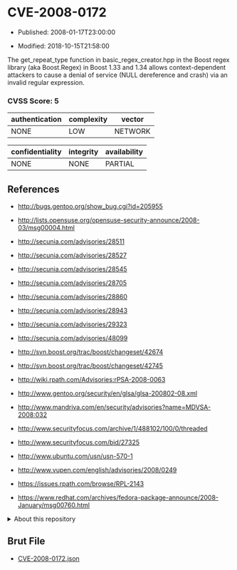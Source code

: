 # CVE-2008-0172

- Published: 2008-01-17T23:00:00

- Modified: 2018-10-15T21:58:00

The get_repeat_type function in basic_regex_creator.hpp in the Boost regex library (aka Boost.Regex) in Boost 1.33 and 1.34 allows context-dependent attackers to cause a denial of service (NULL dereference and crash) via an invalid regular expression.

### CVSS Score: **5**

| authentication | complexity | vector |
| --- | --- | --- |
| NONE | LOW | NETWORK |

| confidentiality | integrity | availability |
| --- | --- | --- |
| NONE | NONE | PARTIAL |

## References

* http://bugs.gentoo.org/show_bug.cgi?id=205955

* http://lists.opensuse.org/opensuse-security-announce/2008-03/msg00004.html

* http://secunia.com/advisories/28511

* http://secunia.com/advisories/28527

* http://secunia.com/advisories/28545

* http://secunia.com/advisories/28705

* http://secunia.com/advisories/28860

* http://secunia.com/advisories/28943

* http://secunia.com/advisories/29323

* http://secunia.com/advisories/48099

* http://svn.boost.org/trac/boost/changeset/42674

* http://svn.boost.org/trac/boost/changeset/42745

* http://wiki.rpath.com/Advisories:rPSA-2008-0063

* http://www.gentoo.org/security/en/glsa/glsa-200802-08.xml

* http://www.mandriva.com/en/security/advisories?name=MDVSA-2008:032

* http://www.securityfocus.com/archive/1/488102/100/0/threaded

* http://www.securityfocus.com/bid/27325

* http://www.ubuntu.com/usn/usn-570-1

* http://www.vupen.com/english/advisories/2008/0249

* https://issues.rpath.com/browse/RPL-2143

* https://www.redhat.com/archives/fedora-package-announce/2008-January/msg00760.html

<details>
<summary>About this repository</summary> 

  This repository is part of the project [Live Hack CVE](https://github.com/Live-Hack-CVE). Main website can be found [www.live-hack.org](https://www.live-hack.org) 
  
  Made by [Sn0wAlice](https://github.com/Sn0wAlice) for the people that care about security and need to have a feed of the latest CVEs. Hope you enjoy it, don't forget to star the repo and follow me on [Twitter](https://twitter.com/Sn0wAlice) and [Github](https://github.com/Sn0wAlice). And that is my [personnal website](https://www.alice-snow.me/)

  - [Home Page](https://github.com/Live-Hack-CVE)
  - [Framework](https://github.com/Live-Hack-CVE/cve-framework)
  - [CVE database](https://github.com/Live-Hack-CVE/full_database)
  - [Changelog](https://github.com/Live-Hack-CVE/Changelog)
</details>

## Brut File

* [CVE-2008-0172.json](https://raw.githubusercontent.com/Live-Hack-CVE/full_database/main/cves/2008/CVE-2008-0172.json)

